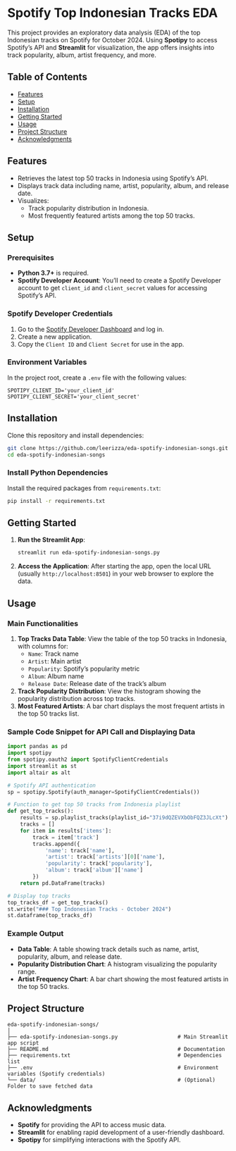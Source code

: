 
# Spotify Top Indonesian Tracks EDA

This project provides an exploratory data analysis (EDA) of the top Indonesian tracks on Spotify for October 2024. Using **Spotipy** to access Spotify’s API and **Streamlit** for visualization, the app offers insights into track popularity, album, artist frequency, and more.

## Table of Contents
- [Features](#features)
- [Setup](#setup)
- [Installation](#installation)
- [Getting Started](#getting-started)
- [Usage](#usage)
- [Project Structure](#project-structure)
- [Acknowledgments](#acknowledgments)

## Features
- Retrieves the latest top 50 tracks in Indonesia using Spotify’s API.
- Displays track data including name, artist, popularity, album, and release date.
- Visualizes:
  - Track popularity distribution in Indonesia.
  - Most frequently featured artists among the top 50 tracks.

## Setup

### Prerequisites
- **Python 3.7+** is required.
- **Spotify Developer Account**: You’ll need to create a Spotify Developer account to get `client_id` and `client_secret` values for accessing Spotify’s API.

### Spotify Developer Credentials
1. Go to the [Spotify Developer Dashboard](https://developer.spotify.com/dashboard/) and log in.
2. Create a new application.
3. Copy the `Client ID` and `Client Secret` for use in the app.

### Environment Variables
In the project root, create a `.env` file with the following values:
```plaintext
SPOTIPY_CLIENT_ID='your_client_id'
SPOTIPY_CLIENT_SECRET='your_client_secret'
```

## Installation

Clone this repository and install dependencies:
```bash
git clone https://github.com/leerizza/eda-spotify-indonesian-songs.git
cd eda-spotify-indonesian-songs
```

### Install Python Dependencies
Install the required packages from `requirements.txt`:
```bash
pip install -r requirements.txt
```

## Getting Started

1. **Run the Streamlit App**:
   ```bash
   streamlit run eda-spotify-indonesian-songs.py
   ```
2. **Access the Application**:
   After starting the app, open the local URL (usually `http://localhost:8501`) in your web browser to explore the data.

## Usage

### Main Functionalities
1. **Top Tracks Data Table**: View the table of the top 50 tracks in Indonesia, with columns for:
   - `Name`: Track name
   - `Artist`: Main artist
   - `Popularity`: Spotify’s popularity metric
   - `Album`: Album name
   - `Release Date`: Release date of the track’s album
2. **Track Popularity Distribution**: View the histogram showing the popularity distribution across top tracks.
3. **Most Featured Artists**: A bar chart displays the most frequent artists in the top 50 tracks list.

### Sample Code Snippet for API Call and Displaying Data
```python
import pandas as pd
import spotipy
from spotipy.oauth2 import SpotifyClientCredentials
import streamlit as st
import altair as alt

# Spotify API authentication
sp = spotipy.Spotify(auth_manager=SpotifyClientCredentials())

# Function to get top 50 tracks from Indonesia playlist
def get_top_tracks():
    results = sp.playlist_tracks(playlist_id="37i9dQZEVXbObFQZ3JLcXt")  # Replace with Indonesian playlist ID
    tracks = []
    for item in results['items']:
        track = item['track']
        tracks.append({
            'name': track['name'],
            'artist': track['artists'][0]['name'],
            'popularity': track['popularity'],
            'album': track['album']['name']
        })
    return pd.DataFrame(tracks)

# Display top tracks
top_tracks_df = get_top_tracks()
st.write("### Top Indonesian Tracks - October 2024")
st.dataframe(top_tracks_df)
```

### Example Output
- **Data Table**: A table showing track details such as name, artist, popularity, album, and release date.
- **Popularity Distribution Chart**: A histogram visualizing the popularity range.
- **Artist Frequency Chart**: A bar chart showing the most featured artists in the top 50 tracks.

## Project Structure
```
eda-spotify-indonesian-songs/
│
├── eda-spotify-indonesian-songs.py                   # Main Streamlit app script
├── README.md                                         # Documentation
├── requirements.txt                                  # Dependencies list
├── .env                                              # Environment variables (Spotify credentials)
└── data/                                             # (Optional) Folder to save fetched data
```

## Acknowledgments
- **Spotify** for providing the API to access music data.
- **Streamlit** for enabling rapid development of a user-friendly dashboard.
- **Spotipy** for simplifying interactions with the Spotify API.
